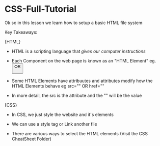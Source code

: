 # CSS-Full-Tutorial
Ok so in this lesson we learn how to setup a basic HTML file system 

Key Takeaways:

{HTML}
- HTML is a scripting language that *gives our computer instructions*

- Each Component on the web page is known as an "HTML Element" eg. <Button> OR <p>

- Some HTML Elements have attribuutes and attributes modify how the HTML Elements behave eg src="" OR href="" 
- In more detail, the src is the attribute and the "" will be the value 

{CSS}

- In CSS, we just style the website and it's elements 

- We can use a style tag or Link another file 

- There are various ways to select the HTML elements (Visit the CSS CheatSheet Folder)

